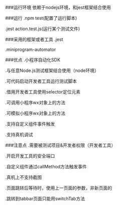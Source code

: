 ###运行环境
依赖于nodejs环境，和jest框架结合使用

###运行
.npm test(配置了运行脚本)

.jest action.test.js(运行某个测试文件)

###采用的框架或者工具
.jest 

.miniprogram-automator

###优点
.小程序自动化SDK

.与任意Node.js测试框架结合使用（node环境）

.可代码启动开发者工具运行测试脚本

.借用开发者工具使用selector定位元素

.可调用小程序wx对象上的方法

.可模拟小程序wx对象上的方法

.支持自定义组件事件触发

.支持真机调试


###注意点
.需要被测试项目&开发者权限（开发者工具）

.开启开发工具的安全端口

.自定义组件通过callMethod方法触发事件

.真机上不支持截图

.页面跳转后等待时，使用上一页面的参数，非新页面的

.跳转到tabbar页面只能用switchTab方法